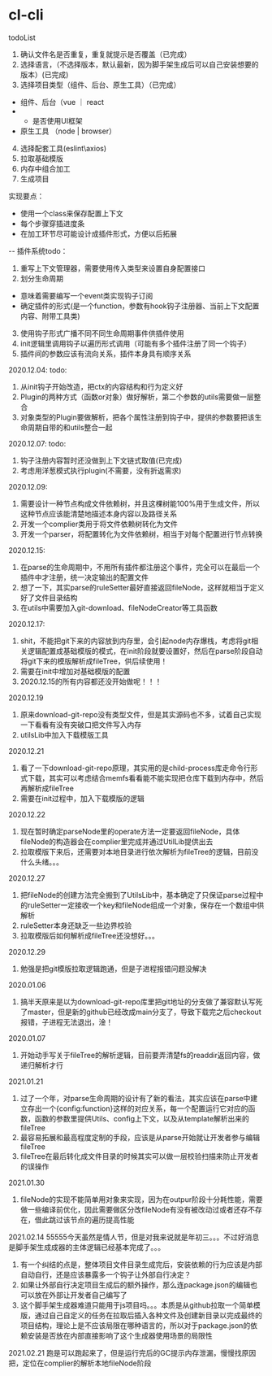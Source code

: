 # cl-cli

todoList
1. 确认文件名是否重复，重复就提示是否覆盖（已完成）
2. 选择语言，（不选择版本，默认最新，因为脚手架生成后可以自己安装想要的版本）(已完成)
3. 选择项目类型（组件、后台、原生工具）（已完成）
 - 组件、后台（vue ｜ react
 - - 是否使用UI框架
 - 原生工具 （node | browser）
4. 选择配套工具(eslint\axios\)
5. 拉取基础模版
6. 内存中组合加工
7. 生成项目

实现要点：
- 使用一个class来保存配置上下文
- 每个步骤穿插进度条
- 在加工环节尽可能设计成插件形式，方便以后拓展


-- 插件系统todo：
1. 重写上下文管理器，需要使用传入类型来设置自身配置接口
2. 划分生命周期
- 意味着需要编写一个event类实现钩子订阅
- 确定插件的形式(是一个function，参数有hook钩子注册器、当前上下文配置内容、附带工具类)
3. 使用钩子形式广播不同不同生命周期事件供插件使用
4. init逻辑里调用钩子以遍历形式调用（可能有多个插件注册了同一个钩子）
5. 插件间的参数应该有流向关系，插件本身具有顺序关系


2020.12.04:
todo:
1. 从init钩子开始改造，把ctx的内容结构和行为定义好
2. Plugin的两种方式（函数or对象）做好解析，第二个参数的utils需要做一层整合
3. 对象类型的Plugin要做解析，把各个属性注册到钩子中，提供的参数要把该生命周期自带的和utils整合一起


2020.12.07:
todo:
1. 钩子注册内容暂时还没做到上下文链式取值(已完成)
2. 考虑用洋葱模式执行plugin(不需要，没有折返需求)

2020.12.09:
1. 需要设计一种节点构成文件依赖树，并且这棵树能100%用于生成文件，所以这种节点应该能清楚地描述本身内容以及路径关系
2. 开发一个complier类用于将文件依赖树转化为文件
3. 开发一个parser，将配置转化为文件依赖树，相当于对每个配置进行节点转换

2020.12.15:
1. 在parse的生命周期中，不用所有插件都注册这个事件，完全可以在最后一个插件中才注册，统一决定输出的配置文件
2. 想了一下，其实parse的ruleSetter最好直接返回fileNode，这样就相当于定义好了文件目录结构
3. 在utils中需要加入git-download、fileNodeCreator等工具函数

2020.12.17:
1. shit，不能把git下来的内容放到内存里，会引起node内存爆栈，考虑将git相关逻辑配置成基础模版的模式，在init阶段就要设置好，然后在parse阶段自动将git下来的模版解析成fileTree，供后续使用！
2. 需要在init中增加对基础模版的配置
3. 2020.12.15的所有内容都还没开始做呢！！！

2020.12.19
1. 原来download-git-repo没有类型文件，但是其实源码也不多，试着自己实现一下看看有没有突破口把文件写入内存
2. utilsLib中加入下载模版工具

2020.12.21
1. 看了一下download-git-repo原理，其实用的是child-process库走命令行形式下载，其实可以考虑结合memfs看看能不能实现把仓库下载到内存中，然后再解析成fileTree
2. 需要在init过程中，加入下载模版的逻辑

2020.12.22
1. 现在暂时确定parseNode里的operate方法一定要返回fileNode，具体fileNode的构造器会在complier里完成并通过UtilLib提供出去
2. 拉取模版下来后，还需要对本地目录进行依次解析为fileTree的逻辑，目前没什么头绪。。。

2020.12.27
1. 把fileNode的创建方法完全搬到了UtilsLib中，基本确定了只保证parse过程中的ruleSetter一定接收一个key和fileNode组成一个对象，保存在一个数组中供解析
2. ruleSetter本身还缺乏一些边界校验
3. 拉取模版后如何解析成fileTree还没想好。。。

2020.12.29
1. 勉强是把git模版拉取逻辑跑通，但是子进程报错问题没解决

2020.01.06
1. 搞半天原来是以为download-git-repo库里把git地址的分支做了兼容默认写死了master，但是新的github已经改成main分支了，导致下载完之后checkout 报错，子进程无法退出，淦！

2020.01.07
1. 开始动手写关于fileTree的解析逻辑，目前要弄清楚fs的readdir返回内容，做递归解析才行

2021.01.21
1. 过了一个年，对parse生命周期的设计有了新的看法，其实应该在parse中建立存出一个{config:function}这样的对应关系，每一个配置运行它对应的函数，函数的参数里提供Utils、config上下文，以及从template解析出来的fileTree
2. 最容易拓展和最高程度定制的手段，应该是从parse开始就让开发者参与编辑fileTree
3. fileTree在最后转化成文件目录的时候其实可以做一层校验扫描来防止开发者的误操作

2021.01.30
1. fileNode的实现不能简单用对象来实现，因为在outpur阶段十分耗性能，需要做一些编译前优化，因此需要做区分改fileNode有没有被改动过或者还存不存在，借此跳过该节点的遍历提高性能

2021.02.14
55555今天虽然是情人节，但是对我来说就是年初三。。。不过好消息是脚手架生成成器的主体逻辑已经基本完成了。。。
1. 有一个纠结的点是，整体项目文件目录生成完后，安装依赖的行为应该是内部自动自行，还是应该暴露多一个钩子让外部自行决定？
2. 如果让外部自行决定项目生成后的额外操作，那么连package.json的编辑也可以放在外部让开发者自己编写了
3. 这个脚手架生成器难道只能用于js项目吗。。。本质是从github拉取一个简单模版，通过自己自定义的任务在拉取后插入各种文件及创建新目录以完成最终的项目结构，理论上是不应该局限在哪种语言的，所以对于package.json的依赖安装是否放在内部直接影响了这个生成器使用场景的局限性

2021.02.21
跑是可以跑起来了，但是运行完后的GC提示内存泄漏，慢慢找原因把，定位在complier的解析本地fileNode阶段